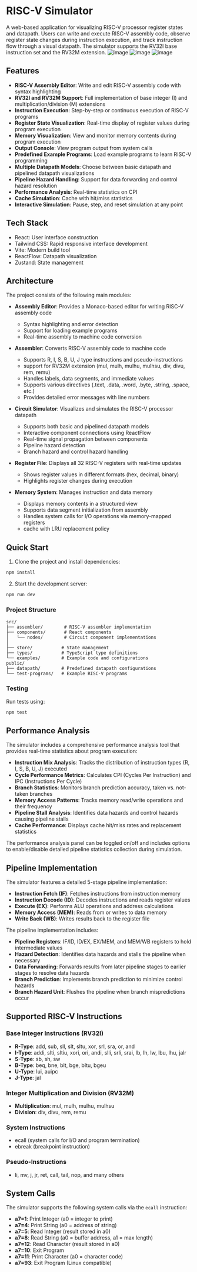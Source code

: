 # RISC-V Simulator

A web-based application for visualizing RISC-V processor register states and datapath. Users can write and execute RISC-V assembly code, observe register state changes during instruction execution, and track instruction flow through a visual datapath. The simulator supports the RV32I base instruction set and the RV32M extension.
![image](https://github.com/user-attachments/assets/5b9bb32b-d216-4999-952f-53846fba6322)
![image](https://github.com/user-attachments/assets/43f4a577-501d-4b9b-97f1-aa7a9e85d1d4)
![image](https://github.com/user-attachments/assets/a44ae54d-fea0-4010-9928-715e99577d76)

## Features

- **RISC-V Assembly Editor**: Write and edit RISC-V assembly code with syntax highlighting
- **RV32I and RV32M Support**: Full implementation of base integer (I) and multiplication/division (M) extensions
- **Instruction Execution**: Step-by-step or continuous execution of RISC-V programs
- **Register State Visualization**: Real-time display of register values during program execution
- **Memory Visualization**: View and monitor memory contents during program execution
- **Output Console**: View program output from system calls
- **Predefined Example Programs**: Load example programs to learn RISC-V programming
- **Multiple Datapath Models**: Choose between basic datapath and pipelined datapath visualizations
- **Pipeline Hazard Handling**: Support for data forwarding and control hazard resolution
- **Performance Analysis**: Real-time statistics on CPI
- **Cache Simulation**: Cache with hit/miss statistics
- **Interactive Simulation**: Pause, step, and reset simulation at any point



## Tech Stack

- React: User interface construction
- Tailwind CSS: Rapid responsive interface development
- Vite: Modern build tool
- ReactFlow: Datapath visualization
- Zustand: State management

## Architecture
The project consists of the following main modules:

- **Assembly Editor**: Provides a Monaco-based editor for writing RISC-V assembly code
  - Syntax highlighting and error detection
  - Support for loading example programs
  - Real-time assembly to machine code conversion

- **Assembler**: Converts RISC-V assembly code to machine code
  - Supports R, I, S, B, U, J type instructions and pseudo-instructions
  - support for RV32M extension (mul, mulh, mulhu, mulhsu, div, divu, rem, remu)
  - Handles labels, data segments, and immediate values
  - Supports various directives (.text, .data, .word, .byte, .string, .space, etc.)
  - Provides detailed error messages with line numbers

- **Circuit Simulator**: Visualizes and simulates the RISC-V processor datapath
  - Supports both basic and pipelined datapath models
  - Interactive component connections using ReactFlow
  - Real-time signal propagation between components
  - Pipeline hazard detection 
  - Branch hazard and control hazard handling

- **Register File**: Displays all 32 RISC-V registers with real-time updates
  - Shows register values in different formats (hex, decimal, binary)
  - Highlights register changes during execution

- **Memory System**: Manages instruction and data memory
  - Displays memory contents in a structured view
  - Supports data segment initialization from assembly
  - Handles system calls for I/O operations via memory-mapped registers
  - cache with LRU replacement policy


## Quick Start

1. Clone the project and install dependencies:
```bash
npm install
```

2. Start the development server:
```bash
npm run dev
```

### Project Structure

```
src/
├── assembler/        # RISC-V assembler implementation
├── components/       # React components
│   └── nodes/        # Circuit component implementations
│   
├── store/           # State management
├── types/           # TypeScript type definitions
└── examples/        # Example code and configurations
public/
├── datapath/        # Predefined datapath configurations
└── test-programs/   # Example RISC-V programs
```


### Testing

Run tests using:
```bash
npm test
```

## Performance Analysis

The simulator includes a comprehensive performance analysis tool that provides real-time statistics about program execution:

- **Instruction Mix Analysis**: Tracks the distribution of instruction types (R, I, S, B, U, J) executed
- **Cycle Performance Metrics**: Calculates CPI (Cycles Per Instruction) and IPC (Instructions Per Cycle)
- **Branch Statistics**: Monitors branch prediction accuracy, taken vs. not-taken branches
- **Memory Access Patterns**: Tracks memory read/write operations and their frequency
- **Pipeline Stall Analysis**: Identifies data hazards and control hazards causing pipeline stalls
- **Cache Performance**: Displays cache hit/miss rates and replacement statistics

The performance analysis panel can be toggled on/off and includes options to enable/disable detailed pipeline statistics collection during simulation.

## Pipeline Implementation

The simulator features a detailed 5-stage pipeline implementation:

- **Instruction Fetch (IF)**: Fetches instructions from instruction memory
- **Instruction Decode (ID)**: Decodes instructions and reads register values
- **Execute (EX)**: Performs ALU operations and address calculations
- **Memory Access (MEM)**: Reads from or writes to data memory
- **Write Back (WB)**: Writes results back to the register file

The pipeline implementation includes:

- **Pipeline Registers**: IF/ID, ID/EX, EX/MEM, and MEM/WB registers to hold intermediate values
- **Hazard Detection**: Identifies data hazards and stalls the pipeline when necessary
- **Data Forwarding**: Forwards results from later pipeline stages to earlier stages to resolve data hazards
- **Branch Prediction**: Implements branch prediction to minimize control hazards
- **Branch Hazard Unit**: Flushes the pipeline when branch mispredictions occur

## Supported RISC-V Instructions

### Base Integer Instructions (RV32I)
- **R-Type**: add, sub, sll, slt, sltu, xor, srl, sra, or, and
- **I-Type**: addi, slti, sltiu, xori, ori, andi, slli, srli, srai, lb, lh, lw, lbu, lhu, jalr
- **S-Type**: sb, sh, sw
- **B-Type**: beq, bne, blt, bge, bltu, bgeu
- **U-Type**: lui, auipc
- **J-Type**: jal

### Integer Multiplication and Division (RV32M)
- **Multiplication**: mul, mulh, mulhu, mulhsu
- **Division**: div, divu, rem, remu

### System Instructions
- ecall (system calls for I/O and program termination)
- ebreak (breakpoint instruction)

### Pseudo-Instructions
- li, mv, j, jr, ret, call, tail, nop, and many others

## System Calls

The simulator supports the following system calls via the `ecall` instruction:

- **a7=1**: Print Integer (a0 = integer to print)
- **a7=4**: Print String (a0 = address of string)
- **a7=5**: Read Integer (result stored in a0)
- **a7=8**: Read String (a0 = buffer address, a1 = max length)
- **a7=12**: Read Character (result stored in a0)
- **a7=10**: Exit Program
- **a7=11**: Print Character (a0 = character code)
- **a7=93**: Exit Program (Linux compatible)
